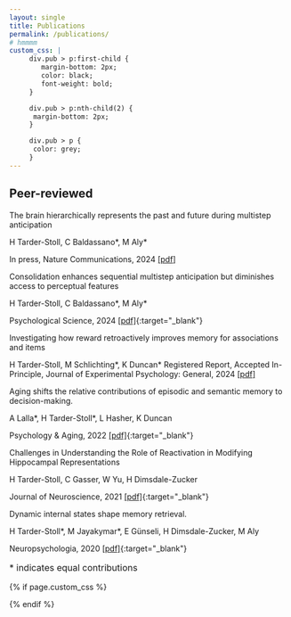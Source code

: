 ```yaml
---
layout: single
title: Publications
permalink: /publications/
# hmmmm
custom_css: |
     div.pub > p:first-child {
        margin-bottom: 2px;
        color: black;
        font-weight: bold;
     }

     div.pub > p:nth-child(2) {
      margin-bottom: 2px;
     }

     div.pub > p {
      color: grey;
     }
---
```

<!-- ## Preprints -->
## Peer-reviewed
<div class="pub" markdown="1">
The brain hierarchically represents the past and future during multistep anticipation

H Tarder-Stoll, C Baldassano\*, M Aly\*

In press, Nature Communications, 2024 [[pdf]](/docs/assets/pdfs/publications/brain-hierarchically.pdf)
</div>

<div class="pub" markdown="1">
Consolidation enhances sequential multistep anticipation but diminishes access to perceptual features

H Tarder-Stoll, C Baldassano\*, M Aly\*

Psychological Science, 2024 [[pdf]](/docs/assets/pdfs/publications/consolidation-enhances-sequential.pdf){:target="_blank"}
</div>
<div class="pub" markdown="1">
Investigating how reward retroactively improves memory for associations and items

H Tarder-Stoll, M Schlichting\*, K Duncan\*
Registered Report, Accepted In-Principle, Journal of Experimental Psychology: General, 2024 [[pdf]](/docs/assets/pdfs/publications/investigating-how-reward.pdf)
</div>
<div class="pub" markdown="1">
Aging shifts the relative contributions of episodic and semantic memory to decision-making.

A Lalla\*, H Tarder-Stoll\*, L Hasher, K Duncan

Psychology &amp; Aging, 2022 [[pdf]](/docs/assets/pdfs/publications/aging-shifts-the-relative.pdf){:target="_blank"}
</div>
<div class="pub" markdown="1">
Challenges in Understanding the Role of Reactivation in Modifying Hippocampal Representations

H Tarder-Stoll, C Gasser, W Yu, H Dimsdale-Zucker

Journal of Neuroscience, 2021 [[pdf]](/docs/assets/pdfs/publications/challenges-in-understanding.pdf){:target="_blank"}
</div>
<div class="pub" markdown="1">
Dynamic internal states shape memory retrieval.

H Tarder-Stoll\*, M Jayakymar\*, E Günseli, H Dimsdale-Zucker, M Aly

Neuropsychologia, 2020 [[pdf]](/docs/assets/pdfs/publications/dynamic-internal-states.pdf){:target="_blank"}
</div>

<p style="font-size: 16px;">* indicates equal contributions</p>

{% if page.custom_css %}
<style>
    {{ page.custom_css }}
</style>
{% endif %}